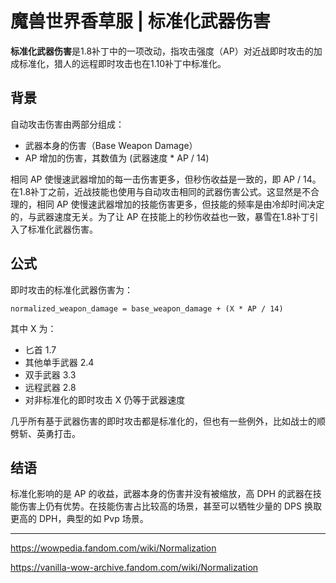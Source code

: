# 魔兽世界香草服 | 标准化武器伤害

**标准化武器伤害**是1.8补丁中的一项改动，指攻击强度（AP）对近战即时攻击的加成标准化，猎人的远程即时攻击也在1.10补丁中标准化。

## 背景

自动攻击伤害由两部分组成：

+ 武器本身的伤害（Base Weapon Damage）
+ AP 增加的伤害，其数值为 (武器速度 * AP / 14)

相同 AP 使慢速武器增加的每一击伤害更多，但秒伤收益是一致的，即 AP / 14。在1.8补丁之前，近战技能也使用与自动攻击相同的武器伤害公式。这显然是不合理的，相同 AP 使慢速武器增加的技能伤害更多，但技能的频率是由冷却时间决定的，与武器速度无关。为了让 AP 在技能上的秒伤收益也一致，暴雪在1.8补丁引入了标准化武器伤害。

## 公式

即时攻击的标准化武器伤害为：

```text
normalized_weapon_damage = base_weapon_damage + (X * AP / 14)
```

其中 X 为：

+ 匕首 1.7
+ 其他单手武器 2.4
+ 双手武器 3.3
+ 远程武器 2.8
+ 对非标准化的即时攻击 X 仍等于武器速度

几乎所有基于武器伤害的即时攻击都是标准化的，但也有一些例外，比如战士的顺劈斩、英勇打击。

## 结语

标准化影响的是 AP 的收益，武器本身的伤害并没有被缩放，高 DPH 的武器在技能伤害上仍有优势。在技能伤害占比较高的场景，甚至可以牺牲少量的 DPS 换取更高的 DPH，典型的如 Pvp 场景。

---
<https://wowpedia.fandom.com/wiki/Normalization>

<https://vanilla-wow-archive.fandom.com/wiki/Normalization>
